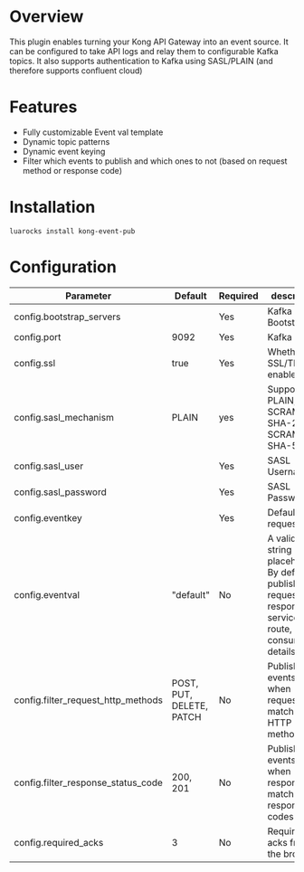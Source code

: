 # Overview

This plugin enables turning your Kong API Gateway into an event source. It can be configured to take API logs and relay them to configurable Kafka topics. It also supports authentication to Kafka using SASL/PLAIN (and therefore supports confluent cloud)

# Features

- Fully customizable Event val template
- Dynamic topic patterns
- Dynamic event keying
- Filter which events to publish and which ones to not (based on request method or response code)

# Installation

```
luarocks install kong-event-pub
```

# Configuration

| Parameter | Default  | Required | description |
| --------- | -------- | -------- | ----------- |
| config.bootstrap_servers | | Yes | Kafka Bootstrap |
| config.port | 9092 | Yes | Kafka port |
| config.ssl | true | Yes | Whether SSL/TLS is enabled |
| config.sasl_mechanism | PLAIN | yes | Supports PLAIN, SCRAM-SHA-256, SCRAM-SHA-512 |
| config.sasl_user | | Yes | SASL Username |
| config.sasl_password | | Yes | SASL Password |
| config.eventkey | | Yes | Defaults to request path |
| config.eventval | "default" | No | A valid JSON string with placeholders. By default, publishes request, response, service, route, consumer details |
| config.filter_request_http_methods | POST, PUT, DELETE, PATCH | No | Publish events only when requests match these HTTP methods |
| config.filter_response_status_code | 200, 201 | No | Publish events only when responses match these response codes |
| config.required_acks | 3 | No | Required acks from the broker |


